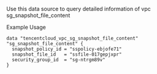 Use this data source to query detailed information of vpc sg_snapshot_file_content

Example Usage

```hcl
data "tencentcloud_vpc_sg_snapshot_file_content" "sg_snapshot_file_content" {
  snapshot_policy_id = "sspolicy-ebjofe71"
  snapshot_file_id   = "ssfile-017gepjxpr"
  security_group_id  = "sg-ntrgm89v"
}
```